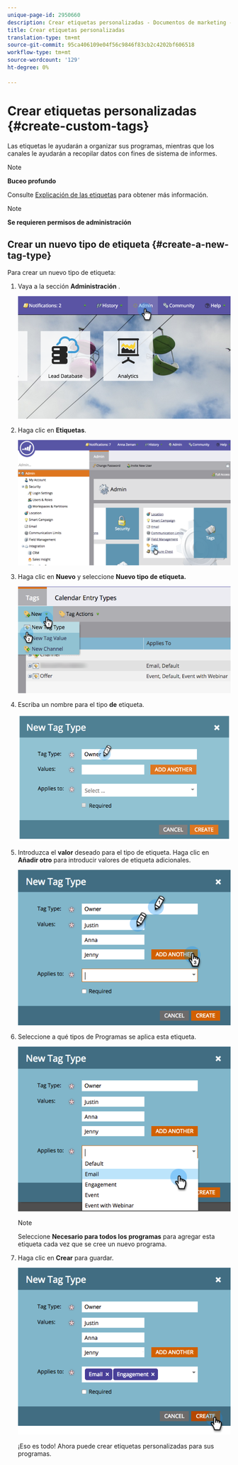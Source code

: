 ```yaml
---
unique-page-id: 2950660
description: Crear etiquetas personalizadas - Documentos de marketing - Documentación del producto
title: Crear etiquetas personalizadas
translation-type: tm+mt
source-git-commit: 95ca406109e04f56c9846f83cb2c4202bf606518
workflow-type: tm+mt
source-wordcount: '129'
ht-degree: 0%

---
```



# Crear etiquetas personalizadas {#create-custom-tags}

Las etiquetas le ayudarán a organizar sus programas, mientras que los canales le ayudarán a recopilar datos con fines de sistema de informes.

>[!NOTE]
>
>**Buceo profundo**
>
>Consulte [Explicación de las etiquetas](../../../product-docs/core-marketo-concepts/programs/working-with-programs/understanding-tags.md) para obtener más información.

>[!NOTE]
>
>**Se requieren permisos de administración**

## Crear un nuevo tipo de etiqueta {#create-a-new-tag-type}

Para crear un nuevo tipo de etiqueta:

1. Vaya a la sección **Administración** .

   ![](assets/image2015-4-23-14-3a37-3a48.png)

1. Haga clic en **Etiquetas**.

   ![](assets/image2015-4-23-14-3a41-3a18.png)

1. Haga clic en **Nuevo** y seleccione **Nuevo tipo de etiqueta.**

   ![](assets/image2015-4-23-14-3a42-3a45.png)

1. Escriba un nombre para el tipo **de** etiqueta.

   ![](assets/image2015-4-23-14-3a48-3a58.png)

1. Introduzca el **valor** deseado para el tipo de etiqueta. Haga clic en **Añadir otro** para introducir valores de etiqueta adicionales.

   ![](assets/image2015-4-22-11-3a30-3a30.png)

1. Seleccione a qué tipos de Programas se aplica esta etiqueta.

   ![](assets/image2015-4-22-11-3a39-3a7.png)

   >[!NOTE]
   >
   >Seleccione **Necesario para todos los programas** para agregar esta etiqueta cada vez que se cree un nuevo programa.

1. Haga clic en **Crear** para guardar.

   ![](assets/image2015-4-22-11-3a38-3a34.png)

   ¡Eso es todo! Ahora puede crear etiquetas personalizadas para sus programas.

